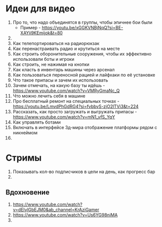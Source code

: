 # Идеи для видео
1. Про то, что надо объединятся в группы, чтобы эпичнее бои были
   - Пример - https://youtu.be/xGGKVNBjNqQ?si=BE-XAYii9KEmijok&t=80
2. 
3. Как телепортироваться на радиорюкзак
4. Как перенастраивать радио и крутиться на месте
5. Как строить оборонительные сооружения, чтобы их эффективно использовали боты и игроки
6. Как строить, не нажимая на кнопки
7. Как класть в инвентарь машины через арсенал
8. Как пользоваться переносной рацией и лайфхаки по её установке
9. Что такое припасы и зачем их использовать
10. Зачем отмечать, на какую базу ты идёшь - https://www.youtube.com/watch?v=VMRyGmaNc_Q
11. Что можно лечить себя в машине
12. Про бесплатный ремонт на специальных точках - https://youtu.be/LmvdPhGdRG4?si=fvbbvS-zjO2lTVi3&t=224
13. Рассказать, как просто загружать и выгружать припасы - https://www.youtube.com/watch?v=mN1_vfS_YqY
14. Как управлять ботами
15. Включать в интерфейсе 3д-мира отображение платформы рядом с никнеймом
16. 



# Стримы
1. Показывать кол-во подписчиков в цели на день, как прогресс бар
2. 

## Вдохновение
1. https://www.youtube.com/watch?v=dEIylGbEJM0&ab_channel=KrAziGamer
2. https://www.youtube.com/watch?v=Us6YG98niMA
3. 
